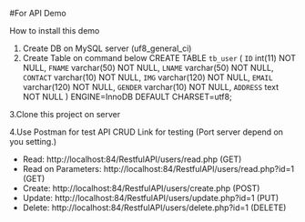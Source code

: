#For API Demo

How to install this demo
1. Create DB on MySQL server (uf8_general_ci)
2. Create Table on command below
  CREATE TABLE `tb_user` (
  `ID` int(11) NOT NULL,
  `FNAME` varchar(50) NOT NULL,
  `LNAME` varchar(50) NOT NULL,
  `CONTACT` varchar(10) NOT NULL,
  `IMG` varchar(120) NOT NULL,
  `EMAIL` varchar(120) NOT NULL,
  `GENDER` varchar(10) NOT NULL,
  `ADDRESS` text NOT NULL
) ENGINE=InnoDB DEFAULT CHARSET=utf8;


  3.Clone this project on server

  4.Use Postman for test API CRUD
  Link for testing (Port server depend on you setting.)
  - Read: http://localhost:84/RestfulAPI/users/read.php (GET)
  - Read on Parameters: http://localhost:84/RestfulAPI/users/read.php?id=1 (GET)
  - Create: http://localhost:84/RestfulAPI/users/create.php (POST)
  - Update: http://localhost:84/RestfulAPI/users/update.php?id=1 (PUT)
  - Delete: http://localhost:84/RestfulAPI/users/delete.php?id=1 (DELETE)
